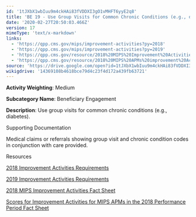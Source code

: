```yaml
---
id: '1tJXbX1wbIuu9m4ckHAi83fVDDXI3gO1vMHFT6yyE2q8'
title: 'BE 19 - Use Group Visits for Common Chronic Conditions (e.g., diabetes)'
date: '2020-02-27T20:50:03.466Z'
version: 17
mimeType: 'text/x-markdown'
links:
  - 'https://qpp.cms.gov/mips/improvement-activities?py=2018'
  - 'https://qpp.cms.gov/mips/improvement-activities?py=2019'
  - 'https://qpp.cms.gov/resource/2018%20MIPS%20Improvement%20Activities%20Fact%20Sheet'
  - 'https://qpp.cms.gov/resource/2018%20MIPS%20APMs%20improvement%20Activities%20scores%20fact%20sheet'
source: 'https://drive.google.com/open?id=1tJXbX1wbIuu9m4ckHAi83fVDDXI3gO1vMHFT6yyE2q8'
wikigdrive: '14369108b4618bce79d4c23f4d172a439fb63721'
---
```

**Activity Weighting**: Medium

**Subcategory Name**: Beneficiary Engagement

**Description**: Use group visits for common chronic conditions (e.g., diabetes).

Supporting Documentation

Medical claims or referrals showing group visit and chronic condition codes in conjunction with care provided.

Resources

[2018 Improvement Activities Requirements](https://qpp.cms.gov/mips/improvement-activities?py=2018)

[2019 Improvement Activities Requirements](https://qpp.cms.gov/mips/improvement-activities?py=2019)

[2018 MIPS Improvement Activities Fact Sheet](https://qpp.cms.gov/resource/2018%20MIPS%20Improvement%20Activities%20Fact%20Sheet)

[Scores for Improvement Activities for MIPS APMs in the 2018 Performance Period Fact Sheet](https://qpp.cms.gov/resource/2018%20MIPS%20APMs%20improvement%20Activities%20scores%20fact%20sheet)
